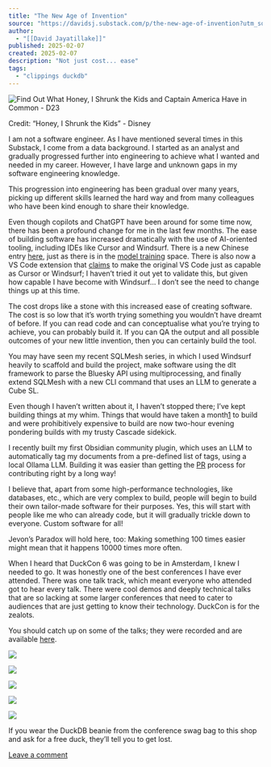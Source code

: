 ```yaml
---
title: "The New Age of Invention"
source: "https://davidsj.substack.com/p/the-new-age-of-invention?utm_source=post-email-title&publication_id=658281&post_id=156624583&utm_campaign=email-post-title&isFreemail=true&r=7br8e&triedRedirect=true&utm_medium=email"
author:
  - "[[David Jayatillake]]"
published: 2025-02-07
created: 2025-02-07
description: "Not just cost... ease"
tags:
  - "clippings duckdb"
---
```

![Find Out What Honey, I Shrunk the Kids and Captain America Have in Common -  D23](https://substackcdn.com/image/fetch/w_1456,c_limit,f_auto,q_auto:good,fl_progressive:steep/https%3A%2F%2Fsubstack-post-media.s3.amazonaws.com%2Fpublic%2Fimages%2F8e43b217-ce0c-4868-8232-68b108bdb29d_780x440.jpeg)

Credit: “Honey, I Shrunk the Kids” - Disney

I am not a software engineer. As I have mentioned several times in this Substack, I come from a data background. I started as an analyst and gradually progressed further into engineering to achieve what I wanted and needed in my career. However, I have large and unknown gaps in my software engineering knowledge.

This progression into engineering has been gradual over many years, picking up different skills learned the hard way and from many colleagues who have been kind enough to share their knowledge.

Even though copilots and ChatGPT have been around for some time now, there has been a profound change for me in the last few months. The ease of building software has increased dramatically with the use of AI-oriented tooling, including IDEs like Cursor and Windsurf. There is a new Chinese entry [here](https://www.trae.ai/home), just as there is in the [model training](https://venturebeat.com/ai/why-everyone-in-ai-is-freaking-out-about-deepseek/) space. There is also now a VS Code extension that [claims](https://www.augmentcode.com/) to make the original VS Code just as capable as Cursor or Windsurf; I haven’t tried it out yet to validate this, but given how capable I have become with Windsurf… I don’t see the need to change things up at this time.

The cost drops like a stone with this increased ease of creating software. The cost is so low that it’s worth trying something you wouldn’t have dreamt of before. If you can read code and can conceptualise what you’re trying to achieve, you can probably build it. If you can QA the output and all possible outcomes of your new little invention, then you can certainly build the tool.

You may have seen my recent SQLMesh series, in which I used Windsurf heavily to scaffold and build the project, make software using the dlt framework to parse the Bluesky API using multiprocessing, and finally extend SQLMesh with a new CLI command that uses an LLM to generate a Cube SL.

Even though I haven’t written about it, I haven’t stopped there; I’ve kept building things at my whim. Things that would have taken a month[1](https://davidsj.substack.com/p/the-new-age-of-invention?utm_source=post-email-title&publication_id=658281&post_id=156624583&utm_campaign=email-post-title&isFreemail=true&r=7br8e&triedRedirect=true&utm_medium=email#footnote-1-156624583) to build and were prohibitively expensive to build are now two-hour evening pondering builds with my trusty Cascade sidekick.

I recently built my first Obsidian community plugin, which uses an LLM to automatically tag my documents from a pre-defined list of tags, using a local Ollama LLM. Building it was easier than getting the [PR](https://github.com/obsidianmd/obsidian-releases/pull/5312#issuecomment-2638770655) process for contributing right by a long way!

I believe that, apart from some high-performance technologies, like databases, etc., which are very complex to build, people will begin to build their own tailor-made software for their purposes. Yes, this will start with people like me who can already code, but it will gradually trickle down to everyone. Custom software for all!

Jevon’s Paradox will hold here, too: Making something 100 times easier might mean that it happens 10000 times more often.

When I heard that DuckCon 6 was going to be in Amsterdam, I knew I needed to go. It was honestly one of the best conferences I have ever attended. There was one talk track, which meant everyone who attended got to hear every talk. There were cool demos and deeply technical talks that are so lacking at some larger conferences that need to cater to audiences that are just getting to know their technology. DuckCon is for the zealots.

You should catch up on some of the talks; they were recorded and are available [here](https://www.youtube.com/playlist?list=PLzIMXBizEZjggaDzjPP542En2R5SV0WiZ).

![](https://substackcdn.com/image/fetch/w_1456,c_limit,f_auto,q_auto:good,fl_progressive:steep/https%3A%2F%2Fsubstack-post-media.s3.amazonaws.com%2Fpublic%2Fimages%2Ffa7f01a0-98e7-47b8-9af1-0c238e3623b2_5712x4284.heic)

![](https://substackcdn.com/image/fetch/w_1456,c_limit,f_auto,q_auto:good,fl_progressive:steep/https%3A%2F%2Fsubstack-post-media.s3.amazonaws.com%2Fpublic%2Fimages%2F0f851dfd-8596-496b-bd48-18b7571e4f49_4032x3024.heic)

![](https://substackcdn.com/image/fetch/w_1456,c_limit,f_auto,q_auto:good,fl_progressive:steep/https%3A%2F%2Fsubstack-post-media.s3.amazonaws.com%2Fpublic%2Fimages%2F82c94b98-3ec9-4dd0-a5c6-09d36649c497_4032x3024.heic)

![](https://substackcdn.com/image/fetch/w_1456,c_limit,f_auto,q_auto:good,fl_progressive:steep/https%3A%2F%2Fsubstack-post-media.s3.amazonaws.com%2Fpublic%2Fimages%2F8600e91a-0d04-444e-9b85-bda173614f9a_4032x3024.heic)

![](https://substackcdn.com/image/fetch/w_1456,c_limit,f_auto,q_auto:good,fl_progressive:steep/https%3A%2F%2Fsubstack-post-media.s3.amazonaws.com%2Fpublic%2Fimages%2Fa5b41101-421b-4431-8dfa-b7dd6bdbefc5_5712x4284.heic)

If you wear the DuckDB beanie from the conference swag bag to this shop and ask for a free duck, they’ll tell you to get lost.

[Leave a comment](https://davidsj.substack.com/p/the-new-age-of-invention/comments)